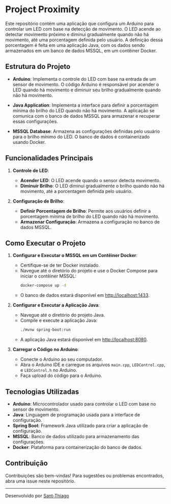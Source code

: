 # Project Proximity

Este repositório contém uma aplicação que configura um Arduino para controlar um LED com base na detecção de movimento. O LED acende ao detectar movimento próximo e diminui gradualmente quando não há movimento, até uma porcentagem definida pelo usuário. A definição dessa porcentagem é feita em uma aplicação Java, com os dados sendo armazenados em um banco de dados MSSQL, em um contêiner Docker.

## Estrutura do Projeto

- **Arduino**: Implementa o controle do LED com base na entrada de um sensor de movimento. O código Arduino é responsável por acender o LED quando há movimento e diminuir seu brilho gradualmente quando não há movimento.
  
- **Java Application**: Implementa a interface para definir a porcentagem mínima do brilho do LED quando não há movimento. A aplicação se comunica com o banco de dados MSSQL para armazenar e recuperar essas configurações.

- **MSSQL Database**: Armazena as configurações definidas pelo usuário para o brilho mínimo do LED. O banco de dados é containerizado usando Docker.

## Funcionalidades Principais

1. **Controle de LED**:
   - **Acender LED**: O LED acende quando o sensor detecta movimento.
   - **Diminuir Brilho**: O LED diminui gradualmente o brilho quando não há movimento, até a porcentagem definida pelo usuário.

2. **Configuração de Brilho**:
   - **Definir Porcentagem de Brilho**: Permite aos usuários definir a porcentagem mínima de brilho do LED quando não há movimento.
   - **Armazenar Configuração**: Armazena a configuração no banco de dados MSSQL.

## Como Executar o Projeto

1. **Configurar e Executar o MSSQL em um Contêiner Docker**:
   - Certifique-se de ter Docker instalado.
   - Navegue até o diretório do projeto e use o Docker Compose para iniciar o contêiner MSSQL:
     ```bash
     docker-compose up -d
     ```
   - O banco de dados estará disponível em [http://localhost:1433](http://localhost:1433).

2. **Configurar e Executar a Aplicação Java**:
   - Navegue até o diretório do projeto Java.
   - Compile e execute a aplicação Java:
     ```bash
     ./mvnw spring-boot:run
     ```
   - A aplicação Java estará disponível em [http://localhost:8080](http://localhost:8080).

3. **Carregar o Código no Arduino**:
   - Conecte o Arduino ao seu computador.
   - Abra o Arduino IDE e carregue os arquivos `main.cpp`, `LEDControl.cpp`, e `LEDControl.h` no Arduino.
   - Faça upload do código para o Arduino.

## Tecnologias Utilizadas

- **Arduino**: Microcontrolador usado para controlar o LED com base no sensor de movimento.
- **Java**: Linguagem de programação usada para a interface de configuração.
- **Spring Boot**: Framework Java utilizado para criar a aplicação de configuração.
- **MSSQL**: Banco de dados utilizado para armazenamento das configurações.
- **Docker**: Plataforma para containerização do banco de dados.

## Contribuição

Contribuições são bem-vindas! Para sugestões ou problemas encontrados, abra uma issue neste repositório.

---

Desenvolvido por [Sant-Thiago](https://github.com/Sant-Thiago/)
